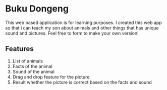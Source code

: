 # Buku Dongeng

This web based application is for learning purposes. I created this web app so that i can teach my son about animals and other things that has unique sound and pictures. Feel free to form to make your own version!

## Features
1. List of animals
2. Facts of the animal
3. Sound of the animal
4. Drag and drop feature for the picture
5. Result whether the picture is correct based on the facts and sound
